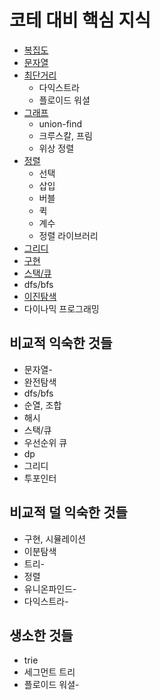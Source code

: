# 코테 대비 핵심 지식

- [복집도](./complexity/complexity.md)
- [문자열](./string/string.md)
- [최단거리](./graph/shortestpath.md)
    - 다익스트라
    - 플로이드 워셜
- [그래프](./graph/graph.md)
    - union-find
    - 크루스칼, 프림
    - 위상 정렬
- [정렬](./sorting/sorting.md)
    - 선택
    - 삽입
    - 버블
    - 퀵
    - 계수
    - 정렬 라이브러리
- [그리디](./greedy/greedy.md)
- [구현](./implementation/implementation.md)
- [스택/큐](./stacknqueue/stacknqueue.md)
- dfs/bfs
- [이진탐색](./binarysearch/binarysearch.md)
- 다이나믹 프로그래밍
## 비교적 익숙한 것들

- 문자열-
- 완전탐색
- dfs/bfs
- 순열, 조합
- 해시
- 스택/큐
- 우선순위 큐
- dp
- 그리디
- 투포인터

## 비교적 덜 익숙한 것들

- 구현, 시뮬레이션
- 이분탐색
- 트리-
- 정렬
- 유니온파인드-
- 다익스트라-

## 생소한 것들

- trie
- 세그먼트 트리
- 플로이드 워셜-
